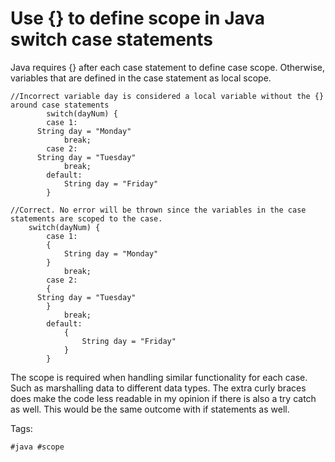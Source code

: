 # Use {} to define scope in Java switch case statements
Java requires {} after each case statement to define case scope.
Otherwise, variables that are defined in the case statement as local
scope.

```
//Incorrect variable day is considered a local variable without the {}
around case statements
		switch(dayNum) {
		case 1:
      String day = "Monday"
			break;
		case 2:
      String day = "Tuesday"
			break;
		default:
			String day = "Friday"
		}

//Correct. No error will be thrown since the variables in the case
statements are scoped to the case.
    switch(dayNum) {
		case 1:
		{
			String day = "Monday"
		}
			break;
		case 2:
		{
      String day = "Tuesday"
		}
			break;
		default:
			{
				String day = "Friday"
			}
		}
```

The scope is required when handling similar functionality for each case.
Such as marshalling data to different data types. The extra curly braces
does make the code less readable in my opinion if there is also a try catch as well.
This would be the same outcome with if statements as well.

Tags:

    #java #scope
